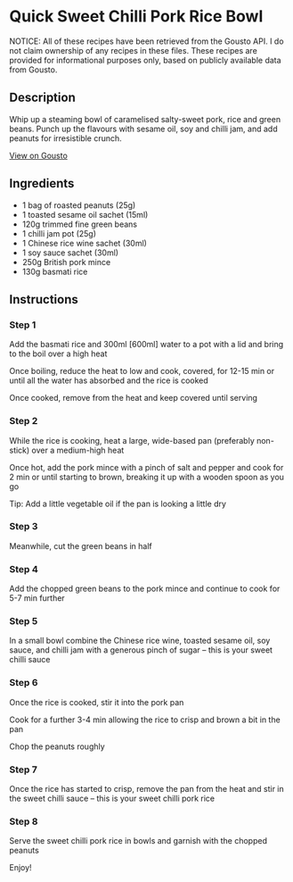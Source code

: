 # Quick Sweet Chilli Pork Rice Bowl

NOTICE: All of these recipes have been retrieved from the Gousto API. I do not claim ownership of any recipes in these files. These recipes are provided for informational purposes only, based on publicly available data from Gousto.

## Description

Whip up a steaming bowl of caramelised salty-sweet pork, rice and green beans. Punch up the flavours with sesame oil, soy and chilli jam, and add peanuts for irresistible crunch. 

[View on Gousto](https://www.gousto.co.uk/recipes/cookbook/quick-sweet-chilli-pork-rice-bowl)

## Ingredients

- 1 bag of roasted peanuts (25g)
- 1 toasted sesame oil sachet (15ml)
- 120g trimmed fine green beans
- 1 chilli jam pot (25g)
- 1 Chinese rice wine sachet (30ml)
- 1 soy sauce sachet (30ml)
- 250g British pork mince
- 130g basmati rice

## Instructions


### Step 1

Add the basmati rice and 300ml <span class="text-danger">[600ml]</span> water to a pot with a lid and bring to the boil over a high heat

Once boiling, reduce the heat to low and cook, covered, for 12-15 min or until all the water has absorbed and the rice is cooked

Once cooked, remove from the heat and keep covered until serving


### Step 2

While the rice is cooking, heat a large, wide-based pan (preferably non-stick) over a medium-high heat

Once hot, add the pork mince with a pinch of salt and pepper and cook for 2 min or until starting to brown, breaking it up with a wooden spoon as you go

Tip: Add a little vegetable oil if the pan is looking a little dry


### Step 3

Meanwhile, cut the green beans in half


### Step 4

Add the chopped green beans to the pork mince and continue to cook for 5-7 min further


### Step 5

In a small bowl combine the Chinese rice wine, toasted sesame oil, soy sauce, and chilli jam with a generous pinch of sugar – this is your sweet chilli sauce


### Step 6

Once the rice is cooked, stir it into the pork pan

Cook for a further 3-4 min allowing the rice to crisp and brown a bit in the pan

Chop the peanuts roughly


### Step 7

Once the rice has started to crisp, remove the pan from the heat and stir in the sweet chilli sauce – this is your sweet chilli pork rice

### Step 8

Serve the sweet chilli pork rice in bowls and garnish with the chopped peanuts

Enjoy!


